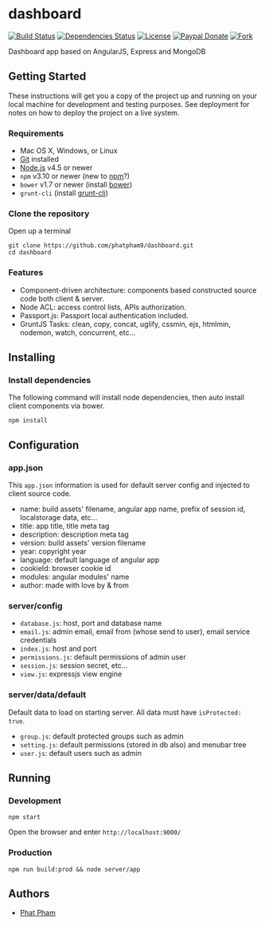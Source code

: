 # dashboard

[![Build Status](https://travis-ci.org/phatpham9/dashboard.svg?branch=master)](https://travis-ci.org/phatpham9/dashboard)
[![Dependencies Status](https://david-dm.org/phatpham9/dashboard.svg)](https://github.com/phatpham9/dashboard)
[![License](https://img.shields.io/badge/license-MIT-brightgreen.svg)](https://github.com/phatpham9/dashboard/raw/master/LICENSE)
[![Paypal Donate](https://img.shields.io/badge/paypal-donate-blue.svg)](https://www.paypal.me/phatpham9)
[![Fork](https://img.shields.io/github/forks/phatpham9/dashboard.svg?style=social&label=Fork&maxAge=2592000)](https://github.com/phatpham9/dashboard#fork-destination-box)

Dashboard app based on AngularJS, Express and MongoDB

## Getting Started

These instructions will get you a copy of the project up and running on your local machine for development and testing purposes. See deployment for notes on how to deploy the project on a live system.

### Requirements

* Mac OS X, Windows, or Linux
* [Git](https://git-scm.com/) installed
* [Node.js](https://nodejs.org/en/) v4.5 or newer
* `npm` v3.10 or newer (new to [npm](https://docs.npmjs.com/)?)
* `bower` v1.7 or newer (install [bower](https://bower.io/#install-bower))
* `grunt-cli` (install [grunt-cli](http://gruntjs.com/getting-started#installing-the-cli))

### Clone the repository

Open up a terminal

```
git clone https://github.com/phatpham9/dashboard.git
cd dashboard
```

### Features

* Component-driven architecture: components based constructed source code both client & server.
* Node ACL: access control lists, APIs authorization.
* Passport.js: Passport local authentication included.
* GruntJS Tasks: clean, copy, concat, uglify, cssmin, ejs, htmlmin, nodemon, watch, concurrent, etc...

## Installing

### Install dependencies

The following command will install node dependencies, then auto install client components via bower.

```
npm install
```

## Configuration

### app.json

This `app.json` information is used for default server config and injected to client source code.

* name: build assets' filename, angular app name, prefix of session id, localstorage data, etc...
* title: app title, title meta tag
* description: description meta tag
* version: build assets' version filename
* year: copyright year
* language: default language of angular app
* cookieId: browser cookie id
* modules: angular modules' name
* author: made with love by & from

### server/config

* `database.js`: host, port and database name
* `email.js`: admin email, email from (whose send to user), email service credentials
* `index.js`: host and port
* `permissions.js`: default permissions of admin user
* `session.js`: session secret, etc...
* `view.js`: expressjs view engine

### server/data/default

Default data to load on starting server. All data must have `isProtected: true`.

* `group.js`: default protected groups such as admin
* `setting.js`: default permissions (stored in db also) and menubar tree
* `user.js`: default users such as admin

## Running

### Development

```
npm start
```

Open the browser and enter `http://localhost:9000/`

### Production

```
npm run build:prod && node server/app
```

## Authors

* [Phat Pham](http://onroads.xyz)